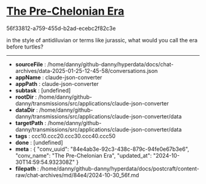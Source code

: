 # [The Pre-Chelonian Era](https://claude.ai/chat/84e4ab3e-92c3-438c-879c-94fe0e67b3e6)

56f33812-a759-455d-b2ad-ecebc2f82c3e

in the style of antidiluvian or terms like jurassic, what would you call the era before turtles?

---

* **sourceFile** : /home/danny/github-danny/hyperdata/docs/chat-archives/data-2025-01-25-12-45-58/conversations.json
* **appName** : claude-json-converter
* **appPath** : claude-json-converter
* **subtask** : [undefined]
* **rootDir** : /home/danny/github-danny/transmissions/src/applications/claude-json-converter
* **dataDir** : /home/danny/github-danny/transmissions/src/applications/claude-json-converter/data
* **targetPath** : /home/danny/github-danny/transmissions/src/applications/claude-json-converter/data
* **tags** : ccc10.ccc20.ccc30.ccc40.ccc50
* **done** : [undefined]
* **meta** : {
  "conv_uuid": "84e4ab3e-92c3-438c-879c-94fe0e67b3e6",
  "conv_name": "The Pre-Chelonian Era",
  "updated_at": "2024-10-30T14:59:54.932308Z"
}
* **filepath** : /home/danny/github-danny/hyperdata/docs/postcraft/content-raw/chat-archives/md/84e4/2024-10-30_56f.md